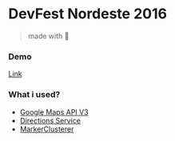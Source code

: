 # DevFest Nordeste 2016

> made with 💙

### Demo

[Link](http://thulioph.github.io/devfest-map)

### What i used?

- [Google Maps API V3](https://developers.google.com/maps/documentation/javascript)
- [Directions Service](https://developers.google.com/maps/documentation/javascript/directions)
- [MarkerClusterer](https://developers.google.com/maps/articles/toomanymarkers#markerclusterer)